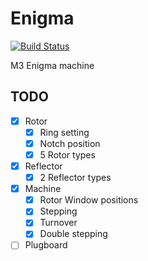 # Enigma

[![Build Status](https://travis-ci.org/ThomWright/enigma.svg?branch=master)](https://travis-ci.org/ThomWright/enigma)

M3 Enigma machine

## TODO

- [x] Rotor
    - [X] Ring setting
    - [X] Notch position
    - [X] 5 Rotor types
- [x] Reflector
    - [X] 2 Reflector types
- [X] Machine
    - [X] Rotor Window positions
    - [X] Stepping
    - [X] Turnover
    - [X] Double stepping
- [ ] Plugboard
